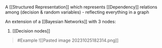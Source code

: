 A [[Structured Representation]] which represents [[Dependency]] relations among (decision & random variables)
	- reflecting everything in a graph

An extension of a [[Bayesian Networks]] with 3 nodes:
1. [[Decision nodes]]

>	#Example 
>	![[Pasted image 20231025182314.png]]